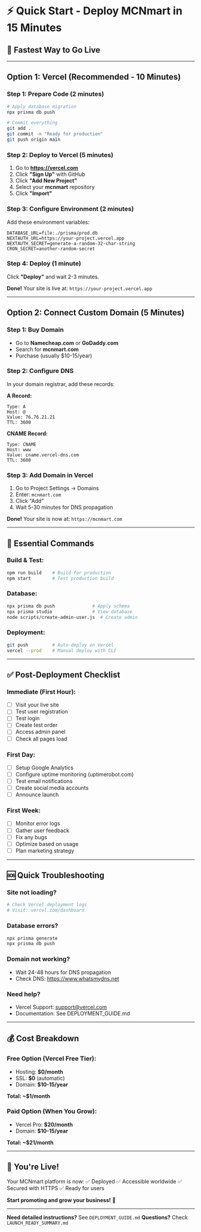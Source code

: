 # ⚡ Quick Start - Deploy MCNmart in 15 Minutes

## 🎯 Fastest Way to Go Live

---

## Option 1: Vercel (Recommended - 10 Minutes)

### Step 1: Prepare Code (2 minutes)
```bash
# Apply database migration
npx prisma db push

# Commit everything
git add .
git commit -m "Ready for production"
git push origin main
```

### Step 2: Deploy to Vercel (5 minutes)
1. Go to **https://vercel.com**
2. Click **"Sign Up"** with GitHub
3. Click **"Add New Project"**
4. Select your **mcnmart** repository
5. Click **"Import"**

### Step 3: Configure Environment (2 minutes)
Add these environment variables:
```
DATABASE_URL=file:./prisma/prod.db
NEXTAUTH_URL=https://your-project.vercel.app
NEXTAUTH_SECRET=generate-a-random-32-char-string
CRON_SECRET=another-random-secret
```

### Step 4: Deploy (1 minute)
Click **"Deploy"** and wait 2-3 minutes.

**Done!** Your site is live at: `https://your-project.vercel.app`

---

## Option 2: Connect Custom Domain (5 Minutes)

### Step 1: Buy Domain
- Go to **Namecheap.com** or **GoDaddy.com**
- Search for **mcnmart.com**
- Purchase (usually $10-15/year)

### Step 2: Configure DNS
In your domain registrar, add these records:

**A Record:**
```
Type: A
Host: @
Value: 76.76.21.21
TTL: 3600
```

**CNAME Record:**
```
Type: CNAME
Host: www
Value: cname.vercel-dns.com
TTL: 3600
```

### Step 3: Add Domain in Vercel
1. Go to Project Settings → Domains
2. Enter: `mcnmart.com`
3. Click "Add"
4. Wait 5-30 minutes for DNS propagation

**Done!** Your site is now at: `https://mcnmart.com`

---

## 🔧 Essential Commands

### Build & Test:
```bash
npm run build    # Build for production
npm start        # Test production build
```

### Database:
```bash
npx prisma db push              # Apply schema
npx prisma studio               # View database
node scripts/create-admin-user.js  # Create admin
```

### Deployment:
```bash
git push         # Auto-deploy on Vercel
vercel --prod    # Manual deploy with CLI
```

---

## ✅ Post-Deployment Checklist

### Immediate (First Hour):
- [ ] Visit your live site
- [ ] Test user registration
- [ ] Test login
- [ ] Create test order
- [ ] Access admin panel
- [ ] Check all pages load

### First Day:
- [ ] Setup Google Analytics
- [ ] Configure uptime monitoring (uptimerobot.com)
- [ ] Test email notifications
- [ ] Create social media accounts
- [ ] Announce launch

### First Week:
- [ ] Monitor error logs
- [ ] Gather user feedback
- [ ] Fix any bugs
- [ ] Optimize based on usage
- [ ] Plan marketing strategy

---

## 🆘 Quick Troubleshooting

### Site not loading?
```bash
# Check Vercel deployment logs
# Visit: vercel.com/dashboard
```

### Database errors?
```bash
npx prisma generate
npx prisma db push
```

### Domain not working?
- Wait 24-48 hours for DNS propagation
- Check DNS: https://www.whatsmydns.net

### Need help?
- Vercel Support: support@vercel.com
- Documentation: See DEPLOYMENT_GUIDE.md

---

## 💰 Cost Breakdown

### Free Option (Vercel Free Tier):
- Hosting: **$0/month**
- SSL: **$0** (automatic)
- Domain: **$10-15/year**

**Total: ~$1/month**

### Paid Option (When You Grow):
- Vercel Pro: **$20/month**
- Domain: **$10-15/year**

**Total: ~$21/month**

---

## 🎉 You're Live!

Your MCNmart platform is now:
✅ Deployed
✅ Accessible worldwide
✅ Secured with HTTPS
✅ Ready for users

**Start promoting and grow your business!** 🚀

---

**Need detailed instructions?** See `DEPLOYMENT_GUIDE.md`
**Questions?** Check `LAUNCH_READY_SUMMARY.md`
